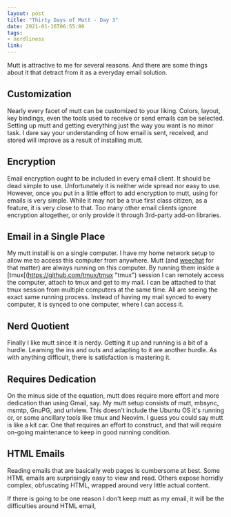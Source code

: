 ```yaml
---
layout: post
title: "Thirty Days of Mutt - Day 3"
date: 2021-01-16T06:55:00
tags:
- nerdliness
link:
---
```

Mutt is attractive to me for several reasons. And there are some things about it that detract from
it as a everyday email solution.

## Customization
Nearly every facet of mutt can be customized to your liking. Colors, layout, key bindings, even the
tools used to receive or send emails can be selected. Setting up mutt and getting everything just
the way you want is no minor task. I dare say your understanding of how email is sent, received, and
stored will improve as a result of installing mutt.

## Encryption
Email encryption ought to be included in every email client. It should be dead simple to use.
Unfortunately it is neither wide spread nor easy to use. However, once you put in a little effort to
add encryption to mutt, using for emails is very simple. While it may not be a true first class
citizen, as a feature, it is very close to that. Too many other email clients ignore encryption
altogether, or only provide it through 3rd-party add-on libraries.

## Email in a Single Place
My mutt install is on a single computer. I have my home network setup to allow me to access this
computer from anywhere. Mutt (and [weechat](https://weechat.org "weechat") for that matter) are always running on this computer. By
running them inside a [tmux[(https://github.com/tmux/tmux "tmux") session I can remotely access the computer, attach to tmux and get to my
mail. I can be attached to that tmux session from multiple computers at the same time. All are
seeing the exact same running process. Instead of having my mail synced to every computer, it is
synced to one computer, where I can access it.

## Nerd Quotient
Finally I like mutt since it is nerdy. Getting it up and running is a bit of a hurdle. Learning the
ins and outs and adapting to it are another hurdle. As with anything difficult, there is
satisfaction is mastering it.

## Requires Dedication
On the minus side of the equation, mutt does require more effort and more dedication than using
Gmail, say. My mutt setup consists of mutt, mbsync, msmtp, GnuPG, and urlview. This doesn't include
the Ubuntu OS it's running or, or some ancillary tools like tmux and Neovim. I guess you could say
mutt is like a kit car. One that requires an effort to construct, and that will require on-going
maintenance to keep in good running condition.

## HTML Emails
Reading emails that are basically web pages is cumbersome at best. Some HTML emails are surprisingly
easy to view and read. Others expose horridly complex, obfuscating HTML, wrapped around very little
actual content.

If there is going to be one reason I don't keep mutt as my email, it will be the difficulties around
HTML email,


